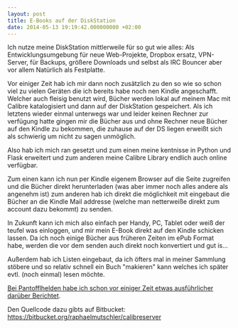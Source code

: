 ```yaml
---
layout: post
title: E-Books auf der DiskStation
date: 2014-05-13 19:19:42.000000000 +02:00
---
```

Ich nutze meine DiskStation mittlerweile für so gut wie alles: Als Entwicklungsumgebung für neue Web-Projekte, Dropbox ersatz, VPN-Server, für Backups, größere Downloads und selbst als IRC Bouncer aber vor allem Natürlich als Festplatte.

Vor einiger Zeit hab ich mir dann noch zusätzlich zu den so wie so schon viel zu vielen Geräten die ich bereits habe noch nen Kindle angeschafft. Welcher auch fleisig benutzt wird, Bücher werden lokal auf meinem Mac mit Calibre katalogisiert und dann auf der DiskStation gespeichert. Als ich letztens wieder einmal unterwegs war und leider keinen Rechner zur verfügung hatte gingen mir die Bücher aus und ohne Rechner neue Bücher auf den Kindle zu bekommen, die zuhause auf der DS liegen erweißt sich als schwierig um nicht zu sagen unmöglich.

Also hab ich mich ran gesetzt und zum einen meine kentnisse in Python und Flask erweitert und zum anderen meine Calibre Library endlich auch online verfügbar.

Zum einen kann ich nun per Kindle eigenem Browser auf die Seite zugreifen und die Bücher direkt herunterladen (was aber immer noch alles andere als angenehm ist) zum anderen hab ich direkt die möglichkeit mit eingebaut die Bücher an die Kindle Mail addresse (welche man netterweiße direkt zum account dazu bekommt) zu senden.

In Zukunft kann ich mich also einfach per Handy, PC, Tablet oder weiß der teufel was einloggen, und mir mein E-Book direkt auf den Kindle schicken lassen. Da ich noch einige Bücher aus früheren Zeiten im ePub Format habe, werden die vor dem senden auch direkt noch konvertiert und gut is...

Außerdem hab ich Listen eingebaut, da ich öfters mal in meiner Sammlung stöbere und so relativ schnell ein Buch "makieren" kann welches ich später evtl. (noch einmal) lesen möchte.

[Bei Pantofflhelden habe ich schon vor einiger Zeit etwas ausführlicher darüber Berichtet](http://pantofflhelden.com/2014/01/raspberry-pi-ein-eigener-ebook-server/).

Den Quellcode dazu gibts auf Bitbucket:
https://bitbucket.org/raphaelmutschler/calibreserver
